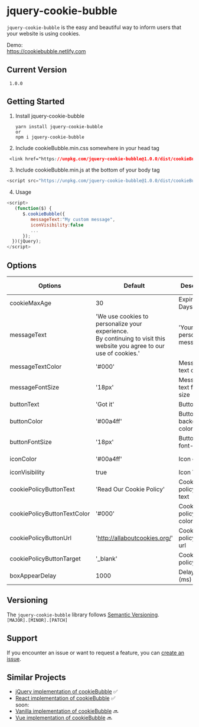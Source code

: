 # jquery-cookie-bubble

`jquery-cookie-bubble` is the easy and beautiful way to inform users that your website is using cookies. 

Demo:</br>
https://cookiebubble.netlify.com


## Current Version
```
 1.0.0
```

## Getting Started

1. Install jquery-cookie-bubble

    ```
    yarn install jquery-cookie-bubble
    or
    npm i jquery-cookie-bubble 
    ```
2. Include cookieBubble.min.css somewhere in your head tag
```css
 <link href="https://unpkg.com/jquery-cookie-bubble@1.0.0/dist/cookieBubble.min.css"/>
```
3. Include cookieBubble.min.js at the bottom of your body tag

```js
<script src="https://unpkg.com/jquery-cookie-bubble@1.0.0/dist/cookieBubble.min.js"/>

```

4. Usage
```js
<script>
   (function($) {
      $.cookieBubble({
         messageText:"My custom message",
         iconVisibility:false
         ...
      });
  })(jQuery);
</script>
```

## Options 
Options | Default |Description | Available Options
--- | --- | --- | --- 
cookieMaxAge                | 30                              | Expiring Days| (Number)
messageText                 | 'We use cookies to personalize your experience. </br> By continuing to visit this website you agree to our use of cookies.'     | 'Your personal message'   | (String)
messageTextColor            | '#000'                          | Message text color| hex, rgb, rgba
messageFontSize             | '18px'                          | Message text font-size      | px, em, rem
buttonText                  | 'Got it'                        | Button text                 | (String)
buttonColor                 | '#00a4ff'                       | Button background-color     | hex, rgb, rgba 
buttonFontSize              | '18px'                          | Button text font-size       | px, em, rem 
iconColor                   | '#00a4ff'                       | Icon color                  | hex, rgb, rgba
iconVisibility              | true                            | Icon Visibility             | (Bool)
cookiePolicyButtonText      | 'Read Our Cookie Policy'        | Cookie policy button text   | (String)
cookiePolicyButtonTextColor | '#000'                          | Cookie policy button color  | hex, rgb, rgba
cookiePolicyButtonUrl       | 'http://allaboutcookies.org/'   | Cookie policy page url      | url
cookiePolicyButtonTarget    | '_blank'                        | Cookie policy target        | _self
boxAppearDelay              | 1000                            | Delay time (ms)             | (Number)


## Versioning
The `jquery-cookie-bubble` library follows [Semantic Versioning](https://semver.org/). </br>
`[MAJOR].[MINOR].[PATCH]` 

## Support
If you encounter an issue or want to request a feature, you can [create an issue](https://github.com/CookieBubble/jquery-cookie-bubble/issues/new).

## Similar Projects
- [jQuery implementation of cookieBubble](https://github.com/CookieBubble/jquery-cookie-bubble)  ✅
- [React implementation of cookieBubble](https://github.com/CookieBubble/react-cookie-bubble)  ✅
</br>soon:</br>
- [Vanilla implementation of cookieBubble](https://github.com/CookieBubble/vanilla-cookie-bubble)  🔜
- [Vue implementation of cookieBubble](https://github.com/CookieBubble/vue-cookie-bubble) 🔜
